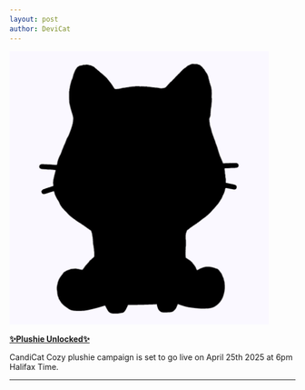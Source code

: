 ```yaml
---
layout: post
author: DeviCat
---
```


![](/img/candicatcozy_plushie_campaign.png)

**[✨Plushie Unlocked✨](https://www.makeship.com/products/candicat-cozy)**

CandiCat Cozy plushie campaign is set to go live on April 25th 2025 at 6pm Halifax Time.


<!--card-->

---